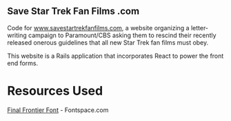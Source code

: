 Save Star Trek Fan Films .com
-----------------------------

Code for www.savestartrekfanfilms.com, a website organizing a letter-writing campaign to Paramount/CBS
asking them to rescind their recently released onerous guidelines that all new Star Trek fan films must obey.

This website is a Rails application that incorporates React to power the front end forms.

Resources Used
==============

[Final Frontier Font](http://www.fontspace.com/category/star%20trek) - Fontspace.com 
